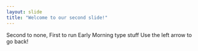 ```yaml
---
layout: slide
title: "Welcome to our second slide!"
---
```

Second to none, First to run Early Morning type stuff
Use the left arrow to go back!
